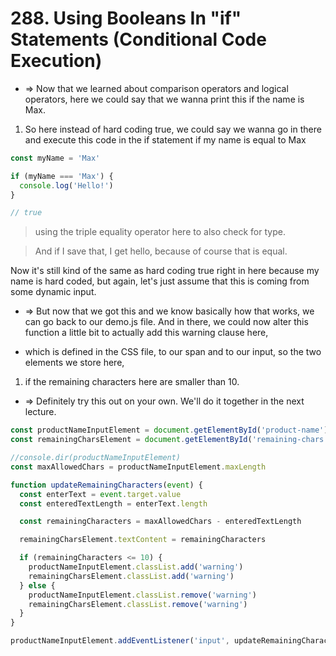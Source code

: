 # 288. Using Booleans In "if" Statements (Conditional Code Execution)

- => Now that we learned about comparison operators and logical operators, here we could say that we wanna print this if the name is Max.

1. So here instead of hard coding true, we could say we wanna go in there and execute this code in the if statement if my name is equal to Max

```js
const myName = 'Max'

if (myName === 'Max') {
  console.log('Hello!')
}

// true
```

> using the triple equality operator here to also check for type.

> And if I save that, I get hello, because of course that is equal.

Now it's still kind of the same as hard coding true right in here because my name is hard coded, but again, let's just assume that this is coming from some dynamic input.

- => But now that we got this and we know basically how that works, we can go back to our demo.js file. And in there, we could now alter this function a little bit to actually add this warning clause here,

- which is defined in the CSS file, to our span and to our input, so the two elements we store here,

1. if the remaining characters here are smaller than 10.

- => Definitely try this out on your own. We'll do it together in the next lecture.

```js
const productNameInputElement = document.getElementById('product-name')
const remainingCharsElement = document.getElementById('remaining-chars')

//console.dir(productNameInputElement)
const maxAllowedChars = productNameInputElement.maxLength

function updateRemainingCharacters(event) {
  const enterText = event.target.value
  const enteredTextLength = enterText.length

  const remainingCharacters = maxAllowedChars - enteredTextLength

  remainingCharsElement.textContent = remainingCharacters

  if (remainingCharacters <= 10) {
    productNameInputElement.classList.add('warning')
    remainingCharsElement.classList.add('warning')
  } else {
    productNameInputElement.classList.remove('warning')
    remainingCharsElement.classList.remove('warning')
  }
}

productNameInputElement.addEventListener('input', updateRemainingCharacters)
```
